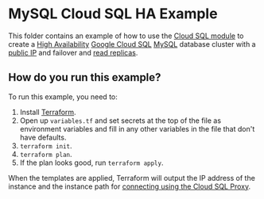 # MySQL Cloud SQL HA Example

<!-- NOTE: We use absolute linking here instead of relative linking, because the terraform registry does not support
           relative linking correctly.
-->

This folder contains an example of how to use the [Cloud SQL module](https://github.com/gruntwork-io/terraform-google-sql/tree/master/modules/cloud-sql) to create a [High Availability](https://cloud.google.com/sql/docs/mysql/configure-ha) [Google Cloud SQL](https://cloud.google.com/sql/) 
[MySQL](https://cloud.google.com/sql/docs/mysql/) database cluster with a [public IP](https://cloud.google.com/sql/docs/mysql/connect-external-app#appaccessIP) and failover and [read replicas](https://cloud.google.com/sql/docs/mysql/replication/). 

## How do you run this example?

To run this example, you need to:

1. Install [Terraform](https://www.terraform.io/).
1. Open up `variables.tf` and set secrets at the top of the file as environment variables and fill in any other variables in
   the file that don't have defaults. 
1. `terraform init`.
1. `terraform plan`.
1. If the plan looks good, run `terraform apply`.

When the templates are applied, Terraform will output the IP address of the instance 
and the instance path for [connecting using the Cloud SQL Proxy](https://cloud.google.com/sql/docs/mysql/connect-admin-proxy). 
